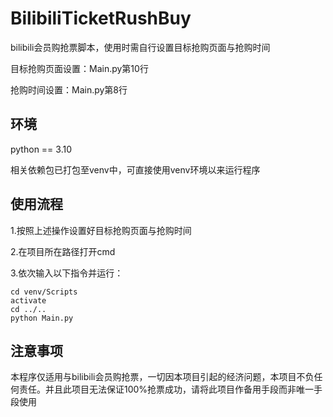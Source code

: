 # BilibiliTicketRushBuy
 bilibili会员购抢票脚本，使用时需自行设置目标抢购页面与抢购时间

目标抢购页面设置：Main.py第10行

抢购时间设置：Main.py第8行
## 环境
python == 3.10

相关依赖包已打包至venv中，可直接使用venv环境以来运行程序

## 使用流程
1.按照上述操作设置好目标抢购页面与抢购时间

2.在项目所在路径打开cmd

3.依次输入以下指令并运行：
```
cd venv/Scripts
activate
cd ../..
python Main.py
```

## 注意事项
本程序仅适用与bilibili会员购抢票，一切因本项目引起的经济问题，本项目不负任何责任。并且此项目无法保证100%抢票成功，请将此项目作备用手段而非唯一手段使用
